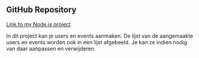 ## GitHub Repository
[Link to my Node.js project](https://github.com/floo420/BackendProjectNJS.git)

In dit project kan je users en events aanmaken. 
De lijst van de aangemaakte users en events worden ook in een lijst afgebeeld.
Je kan ze indien nodig van daar aanpassen en verwijderen.
